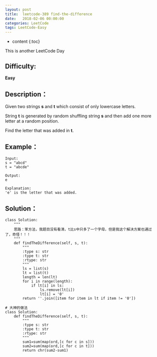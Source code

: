 ```yaml
---
layout: post
title:  leetcode-389 find-the-difference
date:   2018-02-06 00:00:00
categories: LeetCode
tags: LeetCode-Easy
---
```


* content
{:toc}

This is another LeetCode Day

## Difficulty:

**Easy**

## Description：

Given two strings **s** and **t** which consist of only lowercase letters.

String **t** is generated by random shuffling string **s** and then add 
one more letter at a random position.

Find the letter that was added in **t**.

## Example：

```
Input:
s = "abcd"
t = "abcde"

Output:
e

Explanation:
'e' is the letter that was added.
```

## Solution：

```
class Solution:
    """
    思路：笨方法，我题目没有看清，t比s中只多了一个字母，但是我这个解决方案也通过了，奇怪！！！
    """
    def findTheDifference(self, s, t):
        """
        :type s: str
        :type t: str
        :rtype: str
        """
        ls = list(s)
        lt = list(t)
        length = len(lt)
        for i in range(length):
            if lt[i] in ls:
                ls.remove(lt[i])
                lt[i] = '0'
        return ''.join([item for item in lt if item != '0'])
        
# 大神的做法
class Solution:
    def findTheDifference(self, s, t):
        """
        :type s: str
        :type t: str
        :rtype: str
        """
        sum1=sum(map(ord,[c for c in s]))
        sum2=sum(map(ord,[c for c in t]))
        return chr(sum2-sum1)
```